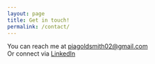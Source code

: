 ```yaml
---
layout: page
title: Get in touch!
permalink: /contact/
---
```


You can reach me at [piagoldsmith02@gmail.com](mailto:your.email@example.com)  
Or connect via [LinkedIn](https://www.linkedin.com/in/pia-goldsmith-248098345/)
